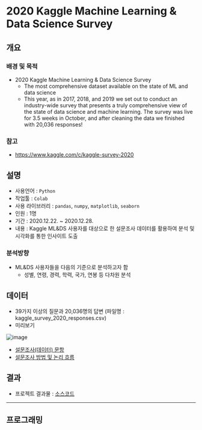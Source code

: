 # 2020 Kaggle Machine Learning & Data Science Survey
## 개요
### 배경 및 목적
- 2020 Kaggle Machine Learning & Data Science Survey
  - The most comprehensive dataset available on the state of ML and data science
  - This year, as in 2017, 2018, and 2019 we set out to conduct an industry-wide survey that presents a truly comprehensive view of the state of data science and machine learning. The survey was live for 3.5 weeks in October, and after cleaning the data we finished with 20,036 responses!
### 참고
- https://www.kaggle.com/c/kaggle-survey-2020
## 설명
- 사용언어 : `Python`
- 작업툴 : `Colab`
- 사용 라이브러리 : `pandas`, `numpy`, `matplotlib`, `seaborn`
- 인원 : 1명
- 기간 : 2020.12.22. ~ 2020.12.28.
- 내용 : Kaggle ML&DS 사용자를 대상으로 한 설문조사 데이터를 활용하여 분석 및 시각화를 통한 인사이트 도출
### 분석방향
- ML&DS 사용자들을 다음의 기준으로 분석하고자 함
  - 성별, 연령, 경력, 학력, 국가, 연봉 등 다차원 분석 
## 데이터
- 39가지 이상의 질문과 20,036명의 답변 (파일명 : kaggle_survey_2020_responses.csv)
- 미리보기

![image](https://user-images.githubusercontent.com/67505208/103272975-857e4600-4a01-11eb-909b-b9b37a1e13ed.png)

- [설문조사(데이터) 문항](https://github.com/OH1107/Project/blob/master/2020%20Kaggle%20Machine%20Learning%20%26%20Data%20Science%20Survey/supplementary_data/kaggle_survey_2020_answer_choices.pdf)
- [설문조사 방법 및 논리 흐름](https://github.com/OH1107/Project/blob/master/2020%20Kaggle%20Machine%20Learning%20%26%20Data%20Science%20Survey/supplementary_data/kaggle_survey_2020_methodology.pdf)
## 결과
- 프로젝트 결과물 : [소스코드](https://github.com/OH1107/Project/blob/master/2020%20Kaggle%20Machine%20Learning%20%26%20Data%20Science%20Survey/%20%5BKaggle_2020%5D_Visualization_%26_Analysis.ipynb)
---
## 프로그래밍
